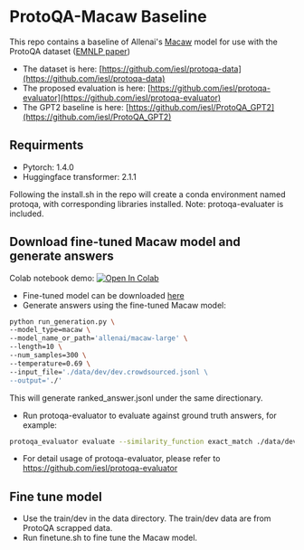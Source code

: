 # ProtoQA-Macaw Baseline

This repo contains a baseline of Allenai's [Macaw](https://github.com/allenai/macaw) model for use with the ProtoQA dataset ([EMNLP paper](https://www.aclweb.org/anthology/2020.emnlp-main.85.pdf))
- The dataset is here: [https://github.com/iesl/protoqa-data](https://github.com/iesl/protoqa-data)
- The proposed evaluation is here: [https://github.com/iesl/protoqa-evaluator](https://github.com/iesl/protoqa-evaluator)
- The GPT2 baseline is here: [https://github.com/iesl/ProtoQA_GPT2](https://github.com/iesl/ProtoQA_GPT2)

## Requirments
- Pytorch: 1.4.0
- Huggingface transformer: 2.1.1

Following the install.sh in the repo will create a conda environment named protoqa, with corresponding libraries installed. Note: protoqa-evaluater is included. 

## Download fine-tuned Macaw model and generate answers
Colab notebook demo: [![Open In Colab](https://colab.research.google.com/assets/colab-badge.svg)](https://colab.research.google.com/github/elliottower/ProtoQA_GPT2/blob/main/GPT2_demo.ipynb)

- Fine-tuned model can be downloaded [here](https://drive.google.com/file/d/1HmwcYbuUe0EQN0a2mOnv68pv3w-6Kivn/view?usp=sharing)
- Generate answers using the fine-tuned Macaw model:
```bash
python run_generation.py \
--model_type=macaw \
--model_name_or_path='allenai/macaw-large' \
--length=10 \
--num_samples=300 \
--temperature=0.69 \
--input_file='./data/dev/dev.crowdsourced.jsonl \
--output='./'
```

This will generate ranked_answer.jsonl under the same directionary. 
- Run protoqa-evaluator to evaluate against ground truth answers, for example:
```bash
protoqa_evaluator evaluate --similarity_function exact_match ./data/dev/dev.crowdsourced.jsonl ranked_list.jsonl
```
- For detail usage of protoqa-evaluator, please refer to https://github.com/iesl/protoqa-evaluator

## Fine tune model
- Use the train/dev in the data directory. The train/dev data are from ProtoQA scrapped data. 
- Run finetune.sh to fine tune the Macaw model. 
